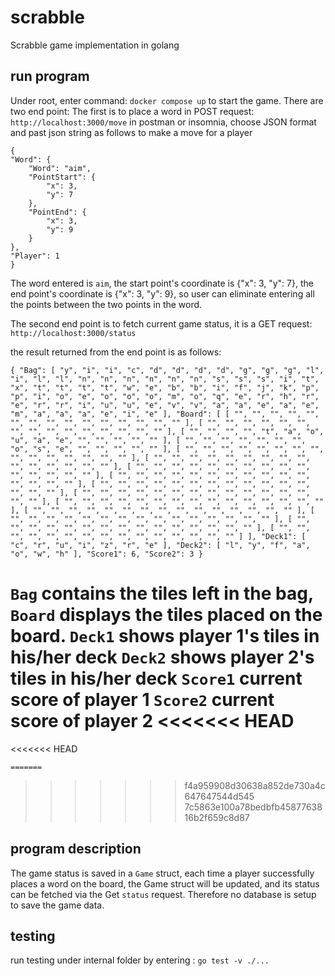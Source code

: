 # scrabble

Scrabble game implementation in golang

## run program

Under root, enter command: `docker compose up` to start the game.
There are two end point:
The first is to place a word in POST request: `http://localhost:3000/move`
in postman or insomnia, choose JSON format and past json string as follows to make a move for a player

```
{
"Word": {
    "Word": "aim",
    "PointStart": {
        "x": 3,
        "y": 7
    },
    "PointEnd": {
        "x": 3,
        "y": 9
    }
},
"Player": 1
}
```

The word entered is `aim`, the start point's coordinate is {"x": 3, "y": 7}, the end point's coordinate is {"x": 3, "y": 9}, so user can eliminate entering all the points between the two points in the word.

The second end point is to fetch current game status, it is a GET request: `http://localhost:3000/status`

the result returned from the end point is as follows:

`{
	"Bag": [
		"y",
		"i",
		"i",
		"c",
		"d",
		"d",
		"d",
		"d",
		"g",
		"g",
		"g",
		"l",
		"i",
		"l",
		"l",
		"n",
		"n",
		"n",
		"n",
		"n",
		"n",
		"s",
		"s",
		"s",
		"i",
		"t",
		"x",
		"t",
		"t",
		"t",
		"t",
		"w",
		"e",
		"b",
		"b",
		"i",
		"f",
		"j",
		"k",
		"p",
		"p",
		"i",
		"o",
		"e",
		"o",
		"o",
		"o",
		"m",
		"o",
		"q",
		"e",
		"r",
		"h",
		"r",
		"e",
		"r",
		"r",
		"i",
		"u",
		"u",
		"e",
		"v",
		"v",
		"a",
		"a",
		"e",
		"a",
		"e",
		"m",
		"a",
		"a",
		"a",
		"e",
		"i",
		"e"
	],
	"Board": [
		[
			"",
			"",
			"",
			"",
			"",
			"",
			"",
			"",
			"",
			"",
			"",
			"",
			"",
			"",
			""
		],
		[
			"",
			"",
			"",
			"",
			"",
			"",
			"",
			"",
			"",
			"",
			"",
			"",
			"",
			"",
			""
		],
		[
			"",
			"",
			"",
			"",
			"t",
			"a",
			"o",
			"u",
			"a",
			"e",
			"",
			"",
			"",
			"",
			""
		],
		[
			"",
			"",
			"",
			"",
			"",
			"",
			"",
			"o",
			"s",
			"e",
			"",
			"",
			"",
			"",
			""
		],
		[
			"",
			"",
			"",
			"",
			"",
			"",
			"",
			"",
			"",
			"",
			"",
			"",
			"",
			"",
			""
		],
		[
			"",
			"",
			"",
			"",
			"",
			"",
			"",
			"",
			"",
			"",
			"",
			"",
			"",
			"",
			""
		],
		[
			"",
			"",
			"",
			"",
			"",
			"",
			"",
			"",
			"",
			"",
			"",
			"",
			"",
			"",
			""
		],
		[
			"",
			"",
			"",
			"",
			"",
			"",
			"",
			"",
			"",
			"",
			"",
			"",
			"",
			"",
			""
		],
		[
			"",
			"",
			"",
			"",
			"",
			"",
			"",
			"",
			"",
			"",
			"",
			"",
			"",
			"",
			""
		],
		[
			"",
			"",
			"",
			"",
			"",
			"",
			"",
			"",
			"",
			"",
			"",
			"",
			"",
			"",
			""
		],
		[
			"",
			"",
			"",
			"",
			"",
			"",
			"",
			"",
			"",
			"",
			"",
			"",
			"",
			"",
			""
		],
		[
			"",
			"",
			"",
			"",
			"",
			"",
			"",
			"",
			"",
			"",
			"",
			"",
			"",
			"",
			""
		],
		[
			"",
			"",
			"",
			"",
			"",
			"",
			"",
			"",
			"",
			"",
			"",
			"",
			"",
			"",
			""
		],
		[
			"",
			"",
			"",
			"",
			"",
			"",
			"",
			"",
			"",
			"",
			"",
			"",
			"",
			"",
			""
		],
		[
			"",
			"",
			"",
			"",
			"",
			"",
			"",
			"",
			"",
			"",
			"",
			"",
			"",
			"",
			""
		]
	],
	"Deck1": [
		"c",
		"r",
		"u",
		"i",
		"z",
		"r",
		"e"
	],
	"Deck2": [
		"l",
		"y",
		"f",
		"a",
		"o",
		"w",
		"h"
	],
	"Score1": 6,
	"Score2": 3
}`

`Bag` contains the tiles left in the bag,
`Board` displays the tiles placed on the board.
`Deck1` shows player 1's tiles in his/her deck
`Deck2` shows player 2's tiles in his/her deck
`Score1` current score of player 1
`Score2` current score of player 2
<<<<<<< HEAD
=======
<<<<<<< HEAD

```
=======
```

> > > > > > > f4a959908d30638a852de730a4c647647544d545
> > > > > > > 7c5863e100a78bedbfb4587763816b2f659c8d87

## program description

The game status is saved in a `Game` struct, each time a player successfully places a word on the board, the Game struct will be updated, and its status can be fetched via the Get `status` request. Therefore no database is setup to save the game data.

## testing

run testing under internal folder by entering : `go test -v ./...`

```

```

